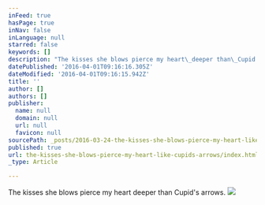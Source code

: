 ```yaml
---
inFeed: true
hasPage: true
inNav: false
inLanguage: null
starred: false
keywords: []
description: "The kisses she blows pierce my heart\_deeper than\_Cupid's arrows. "
datePublished: '2016-04-01T09:16:16.305Z'
dateModified: '2016-04-01T09:16:15.942Z'
title: ''
author: []
authors: []
publisher:
  name: null
  domain: null
  url: null
  favicon: null
sourcePath: _posts/2016-03-24-the-kisses-she-blows-pierce-my-heart-like-cupids-arrows.md
published: true
url: the-kisses-she-blows-pierce-my-heart-like-cupids-arrows/index.html
_type: Article

---
```

The kisses she blows pierce my heart deeper than Cupid's arrows. ![](https://the-grid-user-content.s3-us-west-2.amazonaws.com/4fad6280-450c-49e8-9c19-85d7c9e31be6.jpg)